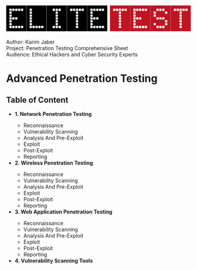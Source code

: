 <img src="https://github.com/Afriness/Advanced-Penetration-testing/blob/main/elitetest-logo.png"><img><br><br>
<span>Author: Karim Jaber</span><br>
<span>Project: Penetration Testing Comprehensive Sheet</span><br>
<span>Audience: Ethical Hackers and Cyber Security Experts</span><br>

# Advanced Penetration Testing

<h2>Table of Content</h2>

<ul>
  <li><strong>1. Network Penetration Testing</strong></li>
  <ul>
    <li>Reconnaissance</li>
    <li>Vulnerability Scanning</li>
    <li>Analysis And Pre-Exploit</li>
    <li>Exploit</li>
    <li>Post-Exploit</li>
    <li>Reporting</li>
  </ul>
  <li><strong>2. Wireless Penetration Testing</strong></li>
  <ul>
    <li>Reconnaissance</li>
    <li>Vulnerability Scanning</li>
    <li>Analysis And Pre-Exploit</li>
    <li>Exploit</li>
    <li>Post-Exploit</li>
    <li>Reporting</li>
  </ul>
  <li><strong>3. Web Application Penetration Testing</strong></li>
  <ul>
    <li>Reconnaissance</li>
    <li>Vulnerability Scanning</li>
    <li>Analysis And Pre-Exploit</li>
    <li>Exploit</li>
    <li>Post-Exploit</li>
    <li>Reporting</li>
  </ul>
  <li><strong>4. Vulnerability Scanning Tools</strong></li>
</ul>


